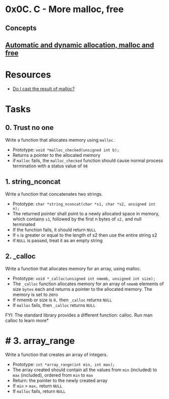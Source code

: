 # 0x0C. C - More malloc, free

## Concepts


## [Automatic and dynamic allocation, malloc and free](https://intranet.alxswe.com/concepts/62)

# Resources

- [Do I cast the result of malloc?](https://stackoverflow.com/questions/605845/do-i-cast-the-result-of-malloc)

# Tasks


## 0. Trust no one

Write a function that allocates memory using `malloc.`

- Prototype: `void *malloc_checked(unsigned int b);`
- Returns a pointer to the allocated memory
- if `malloc` fails, the `malloc_checked` function should cause normal process termination with a status value of `98`


## 1. string_nconcat

Write a function that concatenates two strings.

- Prototype: `char *string_nconcat(char *s1, char *s2, unsigned int n);`
- The returned pointer shall point to a newly allocated space in memory, which contains `s1`, followed by the first n bytes of `s2,` and null terminated
- If the function fails, it should return `NULL`
- If `n` is greater or equal to the length of s2 then use the entire string s2
- if `NULL` is passed, treat it as an empty string

## 2. _calloc

Write a function that allocates memory for an array, using malloc.

- Prototype: `void *_calloc(unsigned int nmemb, unsigned int size);`
- The `_calloc` function allocates memory for an array of `nmemb` elements of size `bytes` each and returns a pointer to the allocated memory.
The memory is set to zero
- If nmemb or size is `0,` then `_calloc` returns `NULL`
- If `malloc` fails, then `_calloc` returns `NULL`

FYI: The standard library provides a different function: calloc. Run man calloc to learn more°


# # 3. array_range

Write a function that creates an array of integers.

- Prototype: `int *array_range(int min, int max);`
- The array created should contain all the values from `min` (included) to `max` (included), ordered from `min` to `max`
- Return: the pointer to the newly created array
- If `min` > `max,` return `NULL`
- If `malloc` fails, return `NULL`
